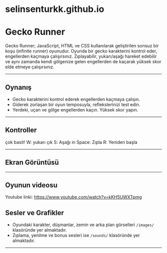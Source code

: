 # selinsenturkk.github.io
# Gecko Runner

Gecko Runner; JavaScript, HTML ve CSS kullanılarak geliştirilen sonsuz bir koşu (infinite runner) oyunudur. Oyunda bir gecko karakterini kontrol eder, engellerden kaçmaya çalışırsınız. Zıplayabilir, yukarı/aşağı hareket edebilir ve aynı zamanda kendi gölgenize gelen engellerden de kaçarak yüksek skor elde etmeye çalışırsınız.

---

## Oynanış

- Gecko karakterini kontrol ederek engellerden kaçmaya çalışın.
- Giderek zorlaşan bir oyun temposuyla, reflekslerinizi test edin.
- Yerdeki, uçan ve gölge engellerden kaçın. Yüksek skor yapın.

---

## Kontroller
çok basit!
W: yukarı çık
S: Aşağı in
Space: Zıpla
R: Yeniden başla

---

## Ekran Görüntüsü


---
## Oyunun videosu 
Youtube linki: https://www.youtube.com/watch?v=kKH5UWXTpmg 

## Sesler ve Grafikler

- Oyundaki karakter, düşmanlar, zemin ve arka plan görselleri `/images/` klasöründe yer almaktadır.
- Zıplama, yenilme ve bonus sesleri ise `/sounds/` klasöründe yer almaktadır.

---

